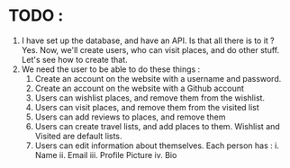 # TODO : 

1. I have set up the database, and have an API. Is that all there is to it ? Yes. Now, we'll create users, who can visit places, and do other stuff. Let's see how to create that. 
2. We need the user to be able to do these things : 
   1. Create an account on the website with a username and password.
   2. Create an account on the website with a Github account
   3. Users can wishlist places, and remove them from the wishlist.
   4. Users can visit places, and remove them from the visited list
   5. Users can add reviews to places, and remove them
   6. Users can create travel lists, and add places to them. Wishlist and Visited are default lists. 
   7. Users can edit information about themselves. Each person has : 
        i. Name
        ii. Email
        iii. Profile Picture
        iv. Bio
